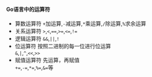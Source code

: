 #### Go语言中的运算符

+ 算数运算符
   `+`加运算,`-`减运算,`*`乘运算,`/`除运算,`%`求余运算<br>
+ 关系运算符
    `>`,`<`,`==`,`>=`,`<=`,`!=`<br>
+ 逻辑运算符
    `&&`,`||`,`!`<br>
+ 位运算符
    按照二进制的每一位进行位运算<br>
    `&`,`|`,`^`,`<<`,`>>`<br>
+ 赋值运算符
    先运算，再赋值<br>
    `+=`,`-=`,`*=`,`%=`,`&=`等<br>